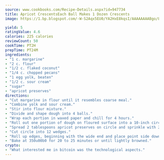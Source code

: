 ```yaml
---
source: www.cookbooks.com/Recipe-Details.aspx?id=947734
title: Apricot CrescentsEach Ball Makes 1 Dozen Crescents  
image: https://1.bp.blogspot.com/-W-S2Aqx5EU0/YA2HxE8kqsI/AAAAAAAABgo/LNxJ2X_rvYgPNsplYMgQNjuwxaZ0e3pQQCLcBGAsYHQ/s320/17.png

yield: 5
ratingValue: 4.6
calories: 225 calories
reviewCount: 50
cookTime: PT2H
prepTime: PT24M
ingredients:
- "1 c. margarine"
- "2 c. flour"
- "1/2 c. flaked coconut"
- "1/4 c. chopped pecans"
- "1 egg yolk, beaten"
- "1/2 c. sour cream"
- "sugar"
- "apricot preserves"
directions:
- "Cut margarine in flour until it resembles coarse meal."
- "Combine yolk and sour cream."
- "Stir into flour mixture."
- "Divide and shape dough into 4 balls."
- "Wrap each portion in waxed paper and chill for 4 hours."
- "Roll out one portion of dough on floured surface into a 10-inch circle."
- "Spread 2 tablespoons apricot preserves on circle and sprinkle with 2 tablespoons coconut and 1 tablespoon chopped pecans."
- "Cut circle into 12 wedges."
- "Roll up edges, beginning with the wide end and place point side down on ungreased baking sheet. Sprinkle lightly with granulated sugar."
- "Bake at 350u00b0 for 20 to 25 minutes or until lightly browned."
crypto:
- "What interested me in bitcoin was the technological aspects."
---
```

